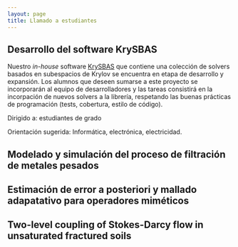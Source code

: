 ```yaml
---
layout: page
title: Llamado a estudiantes
---
```


## Desarrollo del software KrySBAS

Nuestro *in-house* software [KrySBAS](https://github.com/nidtec-una/krysbas-dev) que contiene una colección de solvers basados en subespacios de Krylov se encuentra en etapa de desarrollo y expansión. Los alumnos que deseen sumarse a este proyecto se incorporarán al equipo de desarrolladores y las tareas consistirá en la incorpación de nuevos solvers a la librería, respetando las buenas prácticas de programación (tests, cobertura, estilo de código). 

Dirigido a: estudiantes de grado

Orientación sugerida: Informática, electrónica, electricidad.

## Modelado y simulación del proceso de filtración de metales pesados

## Estimación de error a posteriori y mallado adapatativo para operadores miméticos

## Two-level coupling of Stokes-Darcy flow in unsaturated fractured soils
